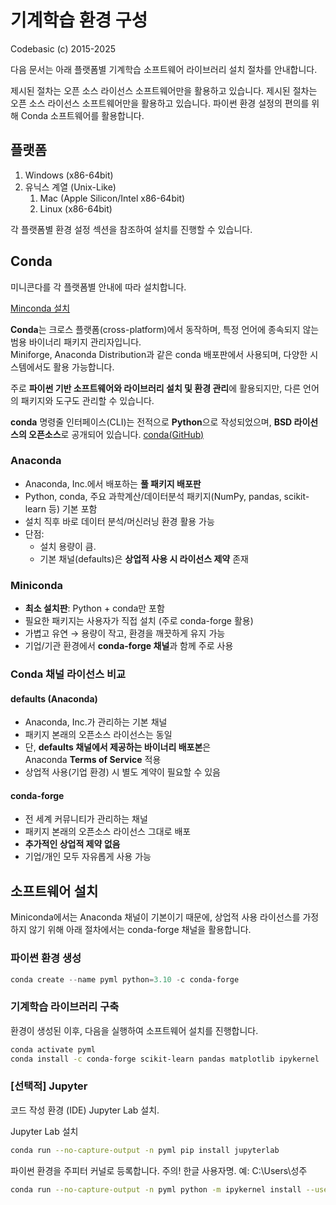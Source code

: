 # 기계학습 환경 구성

Codebasic (c) 2015-2025

다음 문서는 아래 플랫폼별 기계학습 소프트웨어 라이브러리 설치 절차를 안내합니다.

제시된 절차는 오픈 소스 라이선스 소프트웨어만을 활용하고 있습니다. 제시된 절차는 오픈 소스 라이선스 소프트웨어만을 활용하고 있습니다. 파이썬 환경 설정의 편의를 위해 Conda 소프트웨어를 활용합니다.

## 플랫폼

1. Windows (x86-64bit)
1. 유닉스 계열 (Unix-Like)
    1. Mac (Apple Silicon/Intel x86-64bit)
    1. Linux (x86-64bit)

각 플랫폼별 환경 설정 섹션을 참조하여 설치를 진행할 수 있습니다.

## Conda

미니콘다를 각 플랫폼별 안내에 따라 설치합니다.

[Minconda 설치](https://www.anaconda.com/docs/getting-started/miniconda/install)

**Conda**는 크로스 플랫폼(cross-platform)에서 동작하며, 특정 언어에 종속되지 않는 범용 바이너리 패키지 관리자입니다.  
Miniforge, Anaconda Distribution과 같은 conda 배포판에서 사용되며, 다양한 시스템에서도 활용 가능합니다.  

주로 **파이썬 기반 소프트웨어와 라이브러리 설치 및 환경 관리**에 활용되지만, 다른 언어의 패키지와 도구도 관리할 수 있습니다.

**conda** 명령줄 인터페이스(CLI)는 전적으로 **Python**으로 작성되었으며, **BSD 라이선스의 오픈소스**로 공개되어 있습니다. [conda(GitHub)](https://github.com/conda/conda)

### Anaconda

- Anaconda, Inc.에서 배포하는 **풀 패키지 배포판**  
- Python, conda, 주요 과학계산/데이터분석 패키지(NumPy, pandas, scikit-learn 등) 기본 포함  
- 설치 직후 바로 데이터 분석/머신러닝 환경 활용 가능  
- 단점:  
  - 설치 용량이 큼.
  - 기본 채널(defaults)은 **상업적 사용 시 라이선스 제약** 존재  

### Miniconda

- **최소 설치판**: Python + conda만 포함  
- 필요한 패키지는 사용자가 직접 설치 (주로 conda-forge 활용)  
- 가볍고 유연 → 용량이 작고, 환경을 깨끗하게 유지 가능  
- 기업/기관 환경에서 **conda-forge 채널**과 함께 주로 사용  

### Conda 채널 라이선스 비교

#### defaults (Anaconda)

- Anaconda, Inc.가 관리하는 기본 채널  
- 패키지 본래의 오픈소스 라이선스는 동일  
- 단, **defaults 채널에서 제공하는 바이너리 배포본**은  
  Anaconda **Terms of Service** 적용  
- 상업적 사용(기업 환경) 시 별도 계약이 필요할 수 있음  

#### conda-forge

- 전 세계 커뮤니티가 관리하는 채널  
- 패키지 본래의 오픈소스 라이선스 그대로 배포  
- **추가적인 상업적 제약 없음**  
- 기업/개인 모두 자유롭게 사용 가능

## 소프트웨어 설치

Miniconda에서는 Anaconda 채널이 기본이기 때문에, 상업적 사용 라이선스를 가정하지 않기 위해 아래 절차에서는 conda-forge 채널을 활용합니다.

### 파이썬 환경 생성

```powershell
conda create --name pyml python=3.10 -c conda-forge
```

### 기계학습 라이브러리 구축

환경이 생성된 이후, 다음을 실행하여 소프트웨어 설치를 진행합니다.

```sh
conda activate pyml
conda install -c conda-forge scikit-learn pandas matplotlib ipykernel
```

### [선택적] Jupyter

코드 작성 환경 (IDE) Jupyter Lab 설치.

Jupyter Lab 설치

```bash
conda run --no-capture-output -n pyml pip install jupyterlab
```

파이썬 환경을 주피터 커널로 등록합니다. 주의! 한글 사용자명. 예: C:\Users\성주

```bash
conda run --no-capture-output -n pyml python -m ipykernel install --user --name pyml --display-name "pyml"
```
